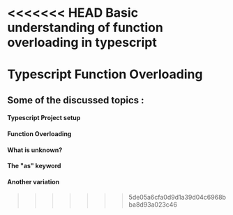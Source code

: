 <<<<<<< HEAD
Basic understanding of function overloading in typescript
=======
# Typescript Function Overloading
## Some of the discussed topics :
#### Typescript Project setup
#### Function Overloading 
#### What is unknown? 
#### The "as" keyword 
#### Another variation
>>>>>>> 5de05a6cfa0d9d1a39d04c6968bba8d93a023c46

